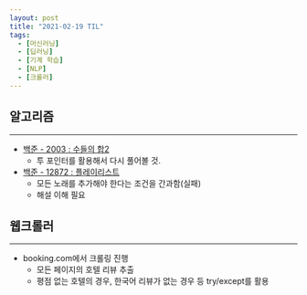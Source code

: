 ```yaml
---
layout: post
title: "2021-02-19 TIL"
tags:
  - [머신러닝]
  - [딥러닝]
  - [기계 학습]
  - [NLP]
  - [크롤러]
---
```


## 알고리즘

---

- [백준 - 2003 : 수들의 합2](https://www.acmicpc.net/problem/2003)
  - 투 포인터를 활용해서 다시 풀어볼 것.
- [백준 - 12872 : 플레이리스트](https://www.acmicpc.net/problem/12872)
  - 모든 노래를 추가해야 한다는 조건을 간과함(실패)
  - 해설 이해 필요

## 웹크롤러

---

- booking.com에서 크롤링 진행
  - 모든 페이지의 호텔 리뷰 추출
  - 평점 없는 호텔의 경우, 한국어 리뷰가 없는 경우 등 try/except를 활용
